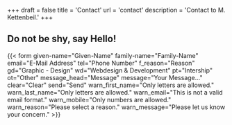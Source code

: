 +++
draft = false
title = 'Contact'
url = 'contact'
description = 'Contact to M. Kettenbeil.'
+++

## Do not be shy, say Hello!

{{< form given-name="Given-Name" family-name="Family-Name" email="E-Mail Address" tel="Phone Number" f_reason="Reason" gd="Graphic - Design" wd="Webdesign & Development" pt="Intership" ot="Other" message_head="Message" message="Your Message..." clear="Clear" send="Send" warn_first_name="Only letters are allowed." warn_last_name="Only letters are allowed." warn_email="This is not a valid email format." warn_mobile="Only numbers are allowed." warn_reason="Please select a reason." warn_message="Please let us know your concern." >}}